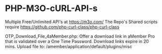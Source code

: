 # PHP-M3O-cURL-API-s
Multiple Free/Unlimited API's at https://m3o.com/ 
The Repo's Shared scripts require https://github.com/php-curl-class/php-curl-class

OTP_Download_File_4aMember.php:
Offer a download link in aMember Pro that is validated over a One Time Password. Download links expire in 20 mins.
Upload file to: /amember/application/default/plugins/misc
